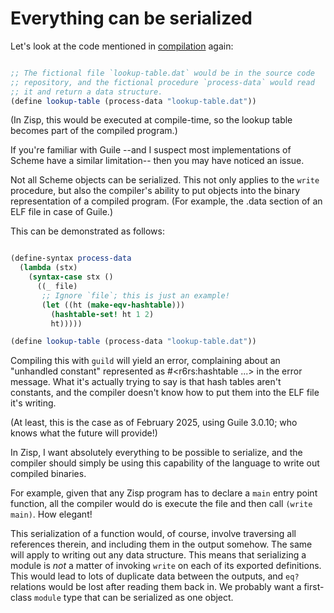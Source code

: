 # Everything can be serialized

Let's look at the code mentioned in [compilation](compile.html) again:

```scheme

;; The fictional file `lookup-table.dat` would be in the source code
;; repository, and the fictional procedure `process-data` would read
;; it and return a data structure.
(define lookup-table (process-data "lookup-table.dat"))

```

(In Zisp, this would be executed at compile-time, so the lookup table
becomes part of the compiled program.)

If you're familiar with Guile --and I suspect most implementations of
Scheme have a similar limitation-- then you may have noticed an issue.

Not all Scheme objects can be serialized.  This not only applies to
the `write` procedure, but also the compiler's ability to put objects
into the binary representation of a compiled program.  (For example,
the .data section of an ELF file in case of Guile.)

This can be demonstrated as follows:

```scheme

(define-syntax process-data
  (lambda (stx)
    (syntax-case stx ()
      ((_ file)
       ;; Ignore `file`; this is just an example!
       (let ((ht (make-eqv-hashtable)))
         (hashtable-set! ht 1 2)
         ht)))))

(define lookup-table (process-data "lookup-table.dat"))

```

Compiling this with `guild` will yield an error, complaining about an
"unhandled constant" represented as #<r6rs:hashtable ...> in the error
message.  What it's actually trying to say is that hash tables aren't
constants, and the compiler doesn't know how to put them into the ELF
file it's writing.

(At least, this is the case as of February 2025, using Guile 3.0.10;
who knows what the future will provide!)

In Zisp, I want absolutely everything to be possible to serialize, and
the compiler should simply be using this capability of the language to
write out compiled binaries.

For example, given that any Zisp program has to declare a `main` entry
point function, all the compiler would do is execute the file and then
call `(write main)`.  How elegant!

This serialization of a function would, of course, involve traversing
all references therein, and including them in the output somehow.  The
same will apply to writing out any data structure.  This means that
serializing a module is *not* a matter of invoking `write` on each of
its exported definitions.  This would lead to lots of duplicate data
between the outputs, and `eq?` relations would be lost after reading
them back in.  We probably want a first-class `module` type that can
be serialized as one object.
